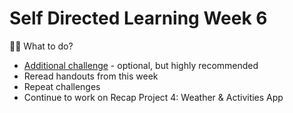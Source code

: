 # Self Directed Learning Week 6

🏋️‍♀️ What to do?

- [Additional challenge](challenges-self-directed-learning-week-6.md) - optional, but highly recommended
- Reread handouts from this week
- Repeat challenges
- Continue to work on Recap Project 4: Weather & Activities App
